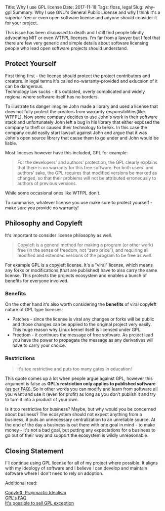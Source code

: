 Title: Why I use GPL license
Date: 2017-11-18
Tags: floss, legal
Slug: why-gpl
Summary: Why I use GNU's General Public License and why I think it's a superior free or even open software license and anyone should consider it for your project.

This issue has been discussed to death and I still find people blindly advocating MIT or even WTFPL licenses.
I'm far from a lawyer but I feel that there are few very generic and simple details about software licensing people
who lead open software projects should understand.

## Protect Yourself

First thing first - the license should protect the project contributors and creators. In legal terms it's called no-warranty-provided and exlucsion of it can be dangerous.  
Technology law sucks -
it's outdated, overly complicated and widely regional where software itself has no borders.

To illustrate tis danger imagine John made a library and used a license that does not fully protect the creators
from warranty responsibilities(like WTFPL). Now some company decides to use John's work in their software stack and
unfortunately John left a bug in his library that either exposed the company to theft or caused their technology to break. In this case the company could easily start lawsuit against John and argue that it was John's open source library that cause them to go under and John would be liable.

Most linceses however have this included, GPL for example:

>For the developers' and authors' protection, the GPL clearly explains
that there is no warranty for this free software.  For both users' and
authors' sake, the GPL requires that modified versions be marked as
changed, so that their problems will not be attributed erroneously to
authors of previous versions.

While some occasional ones like WTFPL don't.

To summarise, whatever license you use make sure to protect yourself - make sure you provide no warranty!

## Philosophy and Copyleft

It's important to consider license philosophy as well.

> Copyleft is a general method for making a program (or other work) free
(in the sense of freedom, not “zero price”), and requiring all modified
and extended versions of the program to be free as well.

For example GPL is a copyleft license. It's a "viral" license, 
which means any forks or modifications (that are published) have to also
carry the same license. This protects the projects ecosystem and enables 
a bunch of benefits for everyone involved.

### Benefits
On the other hand it's also worth considering the __benefits__ of viral copyleft nature of GPL type licenses:

- Patches - since the license is viral any changes or forks will be public and those changes can be applied
to the original project very easily. This huge reason why Linux kernel itself is licensed under GPL.
- Freedom - it continues the message of free software. As project lead you have the
power to propagate the message as any derivatives will have to carry your choice.


### Restrictions

> it's too restrictive and puts too many gates in education!  

This quote comes up a lot when people argue against GPL, however this argument is false as __GPL's restriction only applies to published software__  
([as per FAQ](https://www.gnu.org/licenses/gpl-faq.html#GPLRequireSourcePostedPublic)).
So in other words you can modify and learn from software all you want and use it (even for profit)
as long as you don't publish it and try to turn it into a product of your own.

Is it too restrictive for business? Maybe, but why would you be concerned about business?
The ecosystem should not expect anything from a business, it puts an unnecessary
centralization to an unreliable source. At the end of the day a business is out there with
one goal in mind - to make money - it's not a bad goal, but putting any expectations
for a business to go out of their way and support the ecosystem is wildly unreasonable.

## Closing Statement

I'll continue using GPL license for all of my project where possible. It aligns with my ideology of software and
I believe I can develop and maintain software where I don't need to rely on adoption.

Additional read:

[Copyleft: Pragmactic Idealism](https://www.gnu.org/philosophy/pragmatic.html)  
[GPL's FAQ](https://www.gnu.org/licenses/gpl-faq.html)  
[It's possible to sell GPL exception](https://www.fsf.org/blogs/rms/selling-exceptions)   
